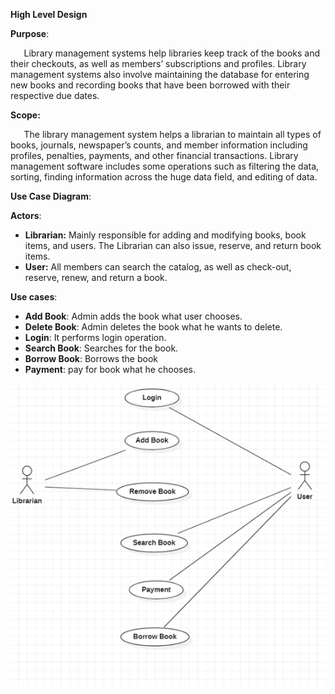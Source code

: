 ﻿**High Level Design**

**Purpose**:

`	`Library management systems help libraries keep track of the books and their checkouts, as well as members’ subscriptions and profiles. Library management systems also involve maintaining the database for entering new books and recording books that have been borrowed with their respective due dates.

**Scope:**

`	`The library management system helps a librarian to maintain all types of books, journals, newspaper’s counts, and member information including profiles, penalties, payments, and other financial transactions. Library management software includes some operations such as filtering the data, sorting, finding information across the huge data field, and editing of data.

**Use Case Diagram**:

**Actors**:

- **Librarian:** Mainly responsible for adding and modifying books, book items, and users. The Librarian can also issue, reserve, and return book items.
- **User:** All members can search the catalog, as well as check-out, reserve, renew, and return a book.

**Use cases**:

- **Add Book**: Admin adds the book what user chooses.
- **Delete Book**: Admin deletes the book what he wants to delete.
- **Login**: It performs login operation.
- **Search Book**: Searches for the book.
- **Borrow Book**: Borrows the book
- **Payment**: pay for book what he chooses.

![usecase.PNG](Usecase_Diagram.png)
